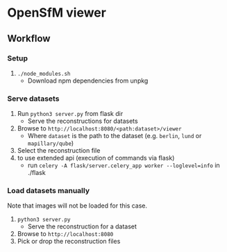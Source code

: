 # OpenSfM viewer

## Workflow

### Setup

1. `./node_modules.sh`
   - Download npm dependencies from unpkg

### Serve datasets

1. Run `python3 server.py` from flask dir
   - Serve the reconstructions for datasets
2. Browse to `http://localhost:8080/<path:dataset>/viewer`
   - Where `dataset` is the path to the dataset (e.g. `berlin`, `lund` or `mapillary/qube`)
3. Select the reconstruction file
4. to use extended api (execution of commands via flask)
   - run `celery -A flask/server.celery_app worker --loglevel=info` in ./flask

### Load datasets manually

Note that images will not be loaded for this case.

1. `python3 server.py`
   - Serve the reconstruction for a dataset
2. Browse to `http://localhost:8080`
3. Pick or drop the reconstruction files
